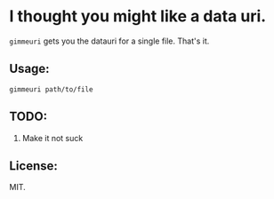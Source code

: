 I thought you might like a data uri.
====================================

`gimmeuri` gets you the datauri for a single file. That's it.


Usage:
------

    gimmeuri path/to/file


TODO:
-----

1. Make it not suck


License:
--------

MIT.